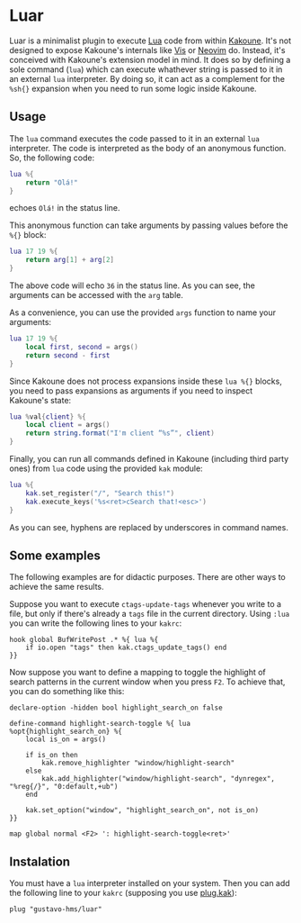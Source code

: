 # Luar

Luar is a minimalist plugin to execute [Lua](https://www.lua.org/) code from within [Kakoune](http://kakoune.org/). It's not designed to expose Kakoune's internals like [Vis](https://github.com/martanne/vis) or [Neovim](https://neovim.io/) do. Instead, it's conceived with Kakoune's extension model in mind. It does so by defining a sole command (`lua`) which can execute whathever string is passed to it in an external `lua` interpreter. By doing so, it can act as a complement for the `%sh{}` expansion when you need to run some logic inside Kakoune.

## Usage

The `lua` command executes the code passed to it in an external `lua` interpreter. The code is interpreted as the body of an anonymous function. So, the following code:

```lua
lua %{
    return "Olá!"
}
```
echoes `Olá!` in the status line.

This anonymous function can take arguments by passing values before the `%{}` block:

```lua
lua 17 19 %{
    return arg[1] + arg[2]
}
```

The above code will echo `36` in the status line. As you can see, the arguments can be accessed with the `arg` table.

As a convenience, you can use the provided `args` function to name your arguments:

```lua
lua 17 19 %{
    local first, second = args()
    return second - first
}
```

Since Kakoune does not process expansions inside these `lua %{}` blocks, you need to pass expansions as arguments if you need to inspect Kakoune's state:

```lua
lua %val{client} %{
    local client = args()
    return string.format("I'm client “%s”", client)
}
```

Finally, you can run all commands defined in Kakoune (including third party ones) from `lua` code using the provided `kak` module:

```lua
lua %{
    kak.set_register("/", "Search this!")
    kak.execute_keys('%s<ret>cSearch that!<esc>')
}
```
As you can see, hyphens are replaced by underscores in command names.

## Some examples
The following examples are for didactic purposes. There are other ways to achieve the same results.

Suppose you want to execute `ctags-update-tags` whenever you write to a file, but only if there's already a `tags` file in the current directory. Using `:lua` you can write the following lines to your `kakrc`:

```kak
hook global BufWritePost .* %{ lua %{
    if io.open "tags" then kak.ctags_update_tags() end
}}
```

Now suppose you want to define a mapping to toggle the highlight of search patterns in the current window when you press `F2`. To achieve that, you can do something like this:

```kak
declare-option -hidden bool highlight_search_on false

define-command highlight-search-toggle %{ lua %opt{highlight_search_on} %{
    local is_on = args()

    if is_on then
        kak.remove_highlighter "window/highlight-search"
    else
        kak.add_highlighter("window/highlight-search", "dynregex", "%reg{/}", "0:default,+ub")
    end

    kak.set_option("window", "highlight_search_on", not is_on)
}}

map global normal <F2> ': highlight-search-toggle<ret>'
```

## Instalation

You must have a `lua` interpreter installed on your system. Then you can add the following line to your `kakrc` (supposing you use [plug.kak](https://github.com/andreyorst/plug.kak)):

```kak
plug "gustavo-hms/luar"
```
